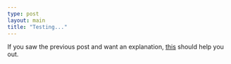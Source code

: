```yaml
---
type: post
layout: main
title: "Testing..."
---
```

If you saw the previous post and want an explanation,
[this](http://tigernet.princeton.edu/~panyc/newsletter_signup.html) should
help you out.


